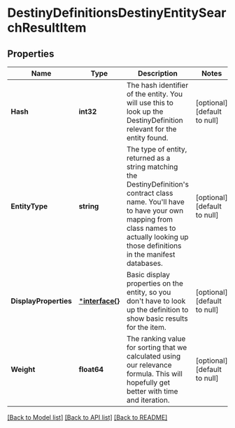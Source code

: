 # DestinyDefinitionsDestinyEntitySearchResultItem

## Properties
Name | Type | Description | Notes
------------ | ------------- | ------------- | -------------
**Hash** | **int32** | The hash identifier of the entity. You will use this to look up the DestinyDefinition relevant for the entity found. | [optional] [default to null]
**EntityType** | **string** | The type of entity, returned as a string matching the DestinyDefinition&#39;s contract class name. You&#39;ll have to have your own mapping from class names to actually looking up those definitions in the manifest databases. | [optional] [default to null]
**DisplayProperties** | [***interface{}**](interface{}.md) | Basic display properties on the entity, so you don&#39;t have to look up the definition to show basic results for the item. | [optional] [default to null]
**Weight** | **float64** | The ranking value for sorting that we calculated using our relevance formula. This will hopefully get better with time and iteration. | [optional] [default to null]

[[Back to Model list]](../README.md#documentation-for-models) [[Back to API list]](../README.md#documentation-for-api-endpoints) [[Back to README]](../README.md)


